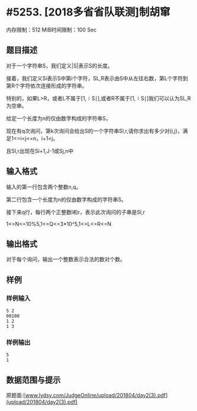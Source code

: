 # #5253. [2018多省省队联测]制胡窜

内存限制：512 MiB时间限制：100 Sec

## 题目描述

对于一个字符串S，我们定义|S|表示S的长度。

接着，我们定义Si表示S中第i个字符，SL,R表示由S中从左往右数，第L个字符到第R个字符依次连接形成的字符串。

特别的，如果L>R，或者L不属于[1,∣S∣],或者R不属于[1,∣S∣]我们可以认为SL,R为空串。

给定一个长度为n的仅由数字构成的字符串S，

现在有q次询问，第k次询问会给出S的一个字符串Sl,r,请你求出有多少对(i,j)，满足1<=i<j<=n，i+1<j，

且Sl,r出现在Si+1,J-1或Sj,n中

## 输入格式

输入的第一行包含两个整数n,q。

第二行包含一个长度为n的仅由数字构成的字符串S。

接下来q行，每行两个正整数l和r，表示此次询问的子串是Sl,r

1<=N<=10%5,1<=Q<=3*10^5,1<=L<=R<=N

## 输出格式

对于每个询问，输出一个整数表示合法的数对个数。

## 样例

### 样例输入

    
    5 2
    00100
    1 2
    1 3
    
    

### 样例输出

    
    5
    1
    

## 数据范围与提示

 原题面:[www.lydsy.com/JudgeOnline/upload/201804/day2(3).pdf](upload/201804/day2(3).pdf)
